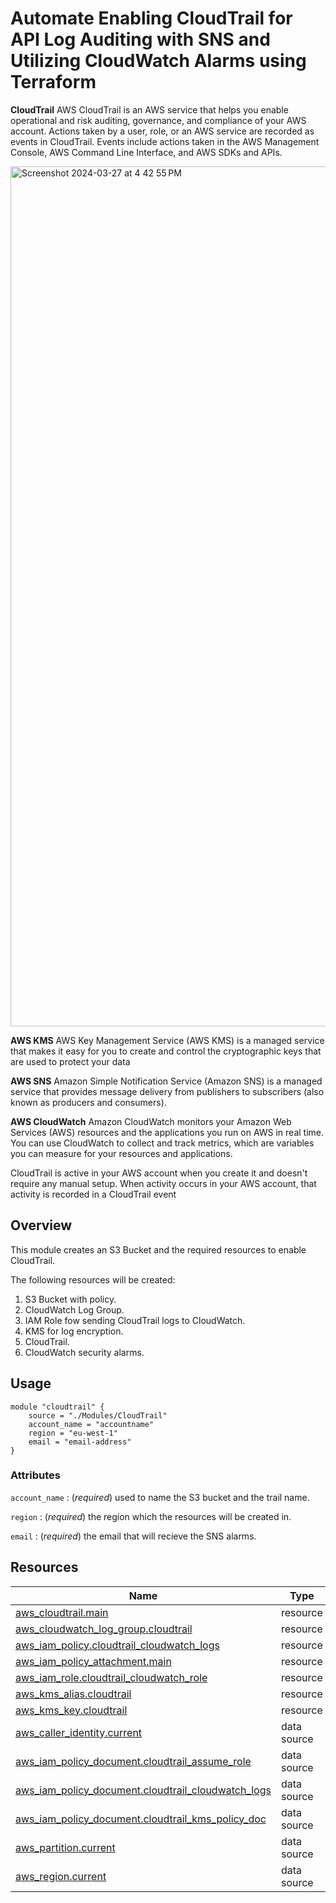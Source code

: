 # Automate Enabling CloudTrail for API Log Auditing with SNS and Utilizing CloudWatch Alarms using Terraform


**CloudTrail**
AWS CloudTrail is an AWS service that helps you enable operational and risk auditing, governance, and compliance of your AWS account. Actions taken by a user, role, or an AWS service are recorded as events in CloudTrail. Events include actions taken in the AWS Management Console, AWS Command Line Interface, and AWS SDKs and APIs.

<img width="1376" alt="Screenshot 2024-03-27 at 4 42 55 PM" src="https://github.com/hamzeh-shaghlil/terraform-aws-CloudTrail/assets/15934776/ad28c02e-abd2-4558-9e6c-76e50abaab1f">

**AWS KMS**
AWS Key Management Service (AWS KMS) is a managed service that makes it easy for you to create and control the cryptographic keys that are used to protect your data

**AWS SNS**
Amazon Simple Notification Service (Amazon SNS) is a managed service that provides message delivery from publishers to subscribers (also known as producers and consumers). 

**AWS CloudWatch**
Amazon CloudWatch monitors your Amazon Web Services (AWS) resources and the applications you run on AWS in real time. You can use CloudWatch to collect and track metrics, which are variables you can measure for your resources and applications.

CloudTrail is active in your AWS account when you create it and doesn't require any manual setup. When activity occurs in your AWS account, that activity is recorded in a CloudTrail event
## Overview

This module creates an S3 Bucket and the required resources to enable CloudTrail.

The following resources will be created:

1. S3 Bucket with policy.
2. CloudWatch Log Group.
3. IAM Role fow sending CloudTrail logs to CloudWatch.
4. KMS for log encryption.
5. CloudTrail.
6. CloudWatch security alarms.


## Usage

```
module "cloudtrail" {
    source = "./Modules/CloudTrail"
    account_name = "accountname"
    region = "eu-west-1"
    email = "email-address"
}
```

### Attributes

`account_name` : (*required*) used to name the S3 bucket and the trail name.

`region` : (*required*) the region which the resources will be created in.

`email` : (*required*) the email that will recieve the SNS alarms.


## Resources

| Name | Type |
|------|------|
| [aws_cloudtrail.main](https://registry.terraform.io/providers/hashicorp/aws/latest/docs/resources/cloudtrail) | resource |
| [aws_cloudwatch_log_group.cloudtrail](https://registry.terraform.io/providers/hashicorp/aws/latest/docs/resources/cloudwatch_log_group) | resource |
| [aws_iam_policy.cloudtrail_cloudwatch_logs](https://registry.terraform.io/providers/hashicorp/aws/latest/docs/resources/iam_policy) | resource |
| [aws_iam_policy_attachment.main](https://registry.terraform.io/providers/hashicorp/aws/latest/docs/resources/iam_policy_attachment) | resource |
| [aws_iam_role.cloudtrail_cloudwatch_role](https://registry.terraform.io/providers/hashicorp/aws/latest/docs/resources/iam_role) | resource |
| [aws_kms_alias.cloudtrail](https://registry.terraform.io/providers/hashicorp/aws/latest/docs/resources/kms_alias) | resource |
| [aws_kms_key.cloudtrail](https://registry.terraform.io/providers/hashicorp/aws/latest/docs/resources/kms_key) | resource |
| [aws_caller_identity.current](https://registry.terraform.io/providers/hashicorp/aws/latest/docs/data-sources/caller_identity) | data source |
| [aws_iam_policy_document.cloudtrail_assume_role](https://registry.terraform.io/providers/hashicorp/aws/latest/docs/data-sources/iam_policy_document) | data source |
| [aws_iam_policy_document.cloudtrail_cloudwatch_logs](https://registry.terraform.io/providers/hashicorp/aws/latest/docs/data-sources/iam_policy_document) | data source |
| [aws_iam_policy_document.cloudtrail_kms_policy_doc](https://registry.terraform.io/providers/hashicorp/aws/latest/docs/data-sources/iam_policy_document) | data source |
| [aws_partition.current](https://registry.terraform.io/providers/hashicorp/aws/latest/docs/data-sources/partition) | data source |
| [aws_region.current](https://registry.terraform.io/providers/hashicorp/aws/latest/docs/data-sources/region) | data source |


